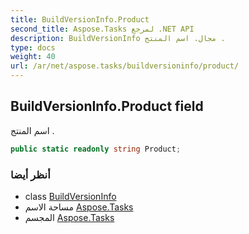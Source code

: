 ```yaml
---
title: BuildVersionInfo.Product
second_title: Aspose.Tasks لمرجع .NET API
description: BuildVersionInfo مجال. اسم المنتج .
type: docs
weight: 40
url: /ar/net/aspose.tasks/buildversioninfo/product/
---
```

## BuildVersionInfo.Product field

اسم المنتج .

```csharp
public static readonly string Product;
```

### أنظر أيضا

* class [BuildVersionInfo](../)
* مساحة الاسم [Aspose.Tasks](../../buildversioninfo/)
* المجسم [Aspose.Tasks](../../../)


